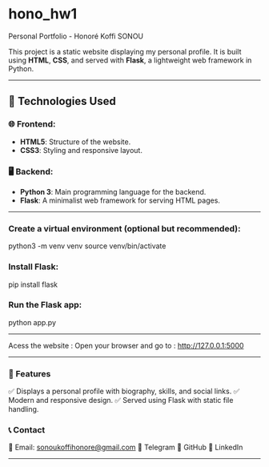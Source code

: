 # hono_hw1
Personal Portfolio - Honoré Koffi SONOU

This project is a static website displaying my personal profile. It is built using **HTML**, **CSS**, and served with **Flask**, a lightweight web framework in Python.

---

## 🚀 Technologies Used

### 🌐 Frontend:
- **HTML5**: Structure of the website.
- **CSS3**: Styling and responsive layout.


### 🖥️ Backend:
- **Python 3**: Main programming language for the backend.
- **Flask**: A minimalist web framework for serving HTML pages.

---

### Create a virtual environment (optional but recommended):
python3 -m venv venv
source venv/bin/activate

### Install Flask:
pip install flask

### Run the Flask app:
python app.py

---
Acess the website : Open your browser and go to :
http://127.0.0.1:5000

---
### 📱 Features
✅ Displays a personal profile with biography, skills, and social links.
✅ Modern and responsive design.
✅ Served using Flask with static file handling.

### 📞 Contact
📧 Email: sonoukoffihonore@gmail.com
🔗 Telegram
🔗 GitHub
🔗 LinkedIn

---


